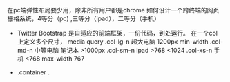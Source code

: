 在pc端弹性布局要少用，除非所有用户都是chrome
如何设计一个跨终端的网页栅格系统，4等分（pc) ,三等分（ipad），二等分（手机）

- Twitter Bootstrap 是自适应的前端框架，一份代码，到处运行。
在一个col 上定义多个尺寸，
media query
.col-lg-n  超大电脑  1200px min-width
.col-md-n  中等电脑 笔记本  >1000px 
.col-sm-n  ipad         >768 <1024
.col-xs-n  手机           <768 max-width 767


- .container
  .